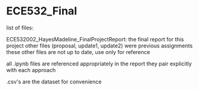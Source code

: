 # ECE532_Final

list of files:

ECE532002_HayesMadeline_FinalProjectReport:
the final report for this project
other files (proposal, update1, update2) were previous assignments
these other files are not up to date, use only for reference

all .ipynb files are referenced appropriately in the report
they pair explicitly with each approach

.csv's are the dataset for convenience
